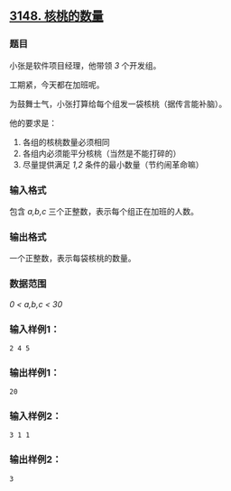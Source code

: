 ## [3148. 核桃的数量](https://www.acwing.com/problem/content/3151/)

### 题目

小张是软件项目经理，他带领 *3* 个开发组。

工期紧，今天都在加班呢。

为鼓舞士气，小张打算给每个组发一袋核桃（据传言能补脑）。

他的要求是：

1. 各组的核桃数量必须相同
2. 各组内必须能平分核桃（当然是不能打碎的）
3. 尽量提供满足 *1,2* 条件的最小数量（节约闹革命嘛）

### 输入格式

包含 *a,b,c* 三个正整数，表示每个组正在加班的人数。

### 输出格式

一个正整数，表示每袋核桃的数量。

### 数据范围

*0 < a,b,c < 30*

### 输入样例1：

```
2 4 5
```

### 输出样例1：

```
20
```

### 输入样例2：

```
3 1 1
```

### 输出样例2：

```
3
```
